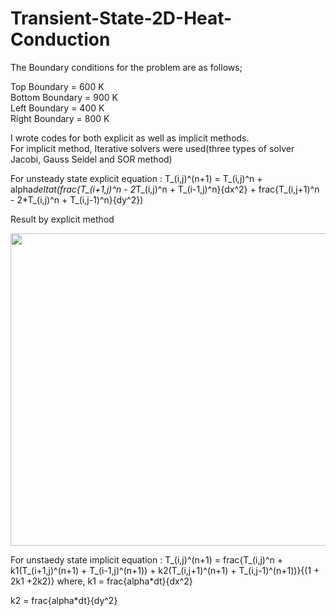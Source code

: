 # Transient-State-2D-Heat-Conduction
The Boundary conditions for the problem are as follows;

Top Boundary = 600 K\
Bottom Boundary = 900 K\
Left Boundary = 400 K\
Right Boundary = 800 K

I wrote codes for both explicit as well as implicit methods.\
For implicit method, Iterative solvers were used(three types of solver Jacobi, Gauss Seidel and SOR method)

For unsteady state explicit equation : T_(i,j)^(n+1) = T_(i,j)^n + alpha*deltat(frac{T_(i+1,j)^n - 2*T_(i,j)^n + T_(i-1,j)^n}{dx^2} + frac{T_(i,j+1)^n - 2*T_(i,j)^n + T_(i,j-1)^n}{dy^2})

Result by explicit method

<img src="https://user-images.githubusercontent.com/74448981/108529054-15ea5000-72fa-11eb-9812-79a15f9b323d.JPG" height="500" width="600">








For unstaedy state implicit equation : T_(i,j)^(n+1) = frac{T_(i,j)^n + k1(T_(i+1,j)^(n+1) + T_(i-1,j)^(n+1)) + k2(T_(i,j+1)^(n+1) + T_(i,j-1)^(n+1))}{(1 + 2k1 +2k2)}
where,
k1 = frac{alpha*dt}{dx^2}

k2 = frac{alpha*dt}{dy^2}            

 
